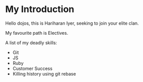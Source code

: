 # My Introduction

Hello dojos, this is Hariharan Iyer, seeking to join your elite clan. 

My favourite path is Electives. 

A list of my deadly skills: 
* Git
* JS
* Ruby
* Customer Success
* Killing history using git rebase
